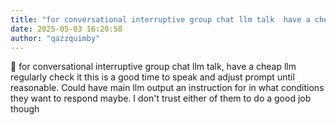```yaml
---
title: "for conversational interruptive group chat llm talk  have a cheap llm regularly check it this"
date: 2025-05-03 16:20:58
author: "qazzquimby"
---
```


💭 for conversational interruptive group chat llm talk, have a cheap llm regularly check it this is a good time to speak and adjust prompt until reasonable. Could have main llm output an instruction for in what conditions they want to respond maybe. I don't trust either of them to do a good job though